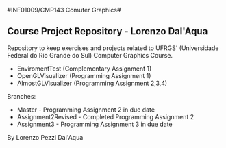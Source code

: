#INF01009/CMP143 Comuter Graphics#
## Course Project Repository - Lorenzo Dal'Aqua ##

Repository to keep exercises and projects related to UFRGS' (Universidade Federal
do Rio Grande do Sul) Computer Graphics Course.

* EnviromentTest (Complementary Assignment 1)
* OpenGLVisualizer (Programming Assignment 1)
* AlmostGLVisualizer (Programming Assignment 2,3,4)

Branches:
* Master - Programming Assignment 2 in due date
* Assignment2Revised - Completed Programming Assignment 2
* Assignment3 - Programming Assignment 3 in due date


By Lorenzo Pezzi Dal'Aqua
